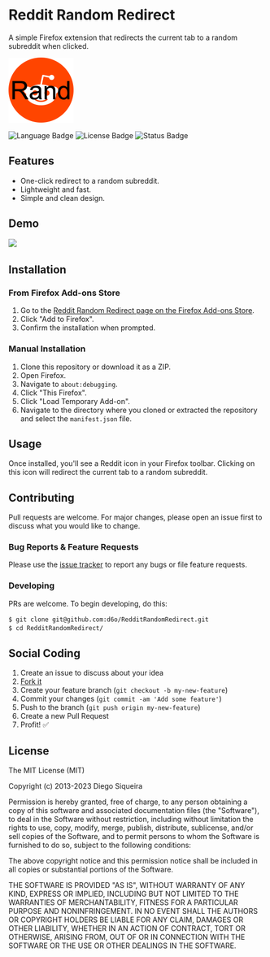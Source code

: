 # Reddit Random Redirect

A simple Firefox extension that redirects the current tab to a random subreddit when clicked.

![Extension Icon](./icons/rand_reddit_128.png)

![Language Badge](https://img.shields.io/badge/Language-JS-blue.svg) ![License Badge](https://img.shields.io/badge/License-MIT-blue.svg) ![Status Badge](https://img.shields.io/badge/Status-Stable-brightgreen.svg)

## Features

- One-click redirect to a random subreddit.
- Lightweight and fast.
- Simple and clean design.

## Demo

![](https://github.com/d6o/RedditRandomRedirect/blob/main/demo/demo.gif?raw=true)

## Installation

### From Firefox Add-ons Store

1. Go to the [Reddit Random Redirect page on the Firefox Add-ons Store](https://addons.mozilla.org/en-US/firefox/addon/reddit-random-redirect/).
2. Click "Add to Firefox".
3. Confirm the installation when prompted.

### Manual Installation

1. Clone this repository or download it as a ZIP.
2. Open Firefox.
3. Navigate to `about:debugging`.
4. Click "This Firefox".
5. Click "Load Temporary Add-on".
6. Navigate to the directory where you cloned or extracted the repository and select the `manifest.json` file.

## Usage

Once installed, you'll see a Reddit icon in your Firefox toolbar. Clicking on this icon will redirect the current tab to
a random subreddit.

## Contributing

Pull requests are welcome. For major changes, please open an issue first to discuss what you would like to change.

### Bug Reports & Feature Requests

Please use the [issue tracker](https://github.com/d6o/RedditRandomRedirect/issues) to report any bugs or file feature requests.

### Developing

PRs are welcome. To begin developing, do this:

```bash
$ git clone git@github.com:d6o/RedditRandomRedirect.git
$ cd RedditRandomRedirect/
```

## Social Coding

1. Create an issue to discuss about your idea
2. [Fork it](https://github.com/d6o/RedditRandomRedirect/fork)
3. Create your feature branch (`git checkout -b my-new-feature`)
4. Commit your changes (`git commit -am 'Add some feature'`)
5. Push to the branch (`git push origin my-new-feature`)
6. Create a new Pull Request
7. Profit! :white_check_mark:

## License

The MIT License (MIT)

Copyright (c) 2013-2023 Diego Siqueira

Permission is hereby granted, free of charge, to any person obtaining a copy
of this software and associated documentation files (the "Software"), to deal
in the Software without restriction, including without limitation the rights
to use, copy, modify, merge, publish, distribute, sublicense, and/or sell
copies of the Software, and to permit persons to whom the Software is
furnished to do so, subject to the following conditions:

The above copyright notice and this permission notice shall be included in
all copies or substantial portions of the Software.

THE SOFTWARE IS PROVIDED "AS IS", WITHOUT WARRANTY OF ANY KIND, EXPRESS OR
IMPLIED, INCLUDING BUT NOT LIMITED TO THE WARRANTIES OF MERCHANTABILITY,
FITNESS FOR A PARTICULAR PURPOSE AND NONINFRINGEMENT.  IN NO EVENT SHALL THE
AUTHORS OR COPYRIGHT HOLDERS BE LIABLE FOR ANY CLAIM, DAMAGES OR OTHER
LIABILITY, WHETHER IN AN ACTION OF CONTRACT, TORT OR OTHERWISE, ARISING FROM,
OUT OF OR IN CONNECTION WITH THE SOFTWARE OR THE USE OR OTHER DEALINGS IN
THE SOFTWARE.